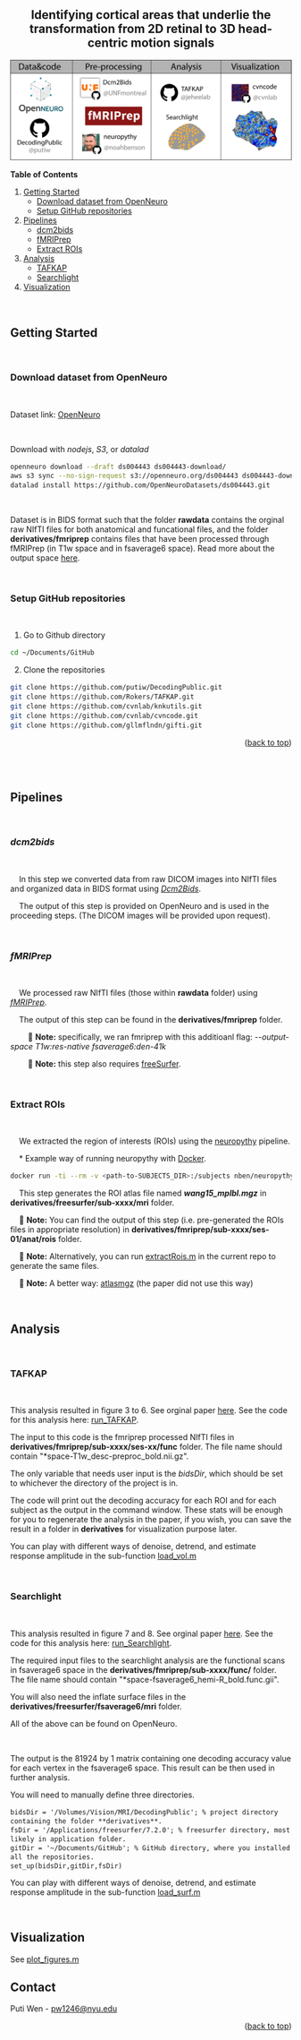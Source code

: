 <a name="readme-top"></a>

<br />
<div align="center">

<h2 align="center">Identifying cortical areas that underlie the transformation from 2D retinal to 3D head-centric motion signals</h2>

  <p align="center">
  
  [![Screen][screenshot]](https://github.com/putiw/DecodingPublic/blob/main/helper_functions/chart.png)
  
  
  </p>
</div>

<!-- TABLE OF CONTENTS -->

  <summary><strong>Table of Contents</strong></summary>
  <ol>
    <li>
      <a href="#getting-started">Getting Started</a>
      <ul>
        <li><a href="#download-dataset-from-openneuro">Download dataset from OpenNeuro</a></li>
        <li><a href="#setup-github-repositories">Setup GitHub repositories</a></li>
      </ul>
    </li>     
    <li>
      <a href="#pipelines">Pipelines</a>
      <ul>
        <li><a href="#dcm2bids">dcm2bids</a></li>
        <li><a href="#fmriprep">fMRIPrep</a></li>
        <li><a href="#extract-rois">Extract ROIs</a></li>
      </ul>
    </li>
    <li>
      <a href="#analysis">Analysis</a>
      <ul>
        <li><a href="#tafkap">TAFKAP</a></li>
        <li><a href="#searchlight">Searchlight</a></li>
      </ul>
    </li>
    <li>
      <a href="#visualization">Visualization</a>
    </li>
  </ol>


<br />       


<!-- GETTING STARTED -->
## Getting Started

<br />  


### Download dataset from OpenNeuro

<br />  

Dataset link: [OpenNeuro](https://openneuro.org/datasets/ds004443/download)

<br />   

Download with *nodejs*, *S3*, or *datalad*
```sh
openneuro download --draft ds004443 ds004443-download/
aws s3 sync --no-sign-request s3://openneuro.org/ds004443 ds004443-download/
datalad install https://github.com/OpenNeuroDatasets/ds004443.git
```

<br />   

Dataset is in BIDS format such that the folder **rawdata** contains the orginal raw NIfTI files for both anatomical and funcational files, and the folder **derivatives/fmriprep** contains files that have been processed through fMRIPrep (in T1w space and in fsaverage6 space). Read more about the output space [here](https://fmriprep.org/en/stable/spaces.html).
 
<br />  
 
### Setup GitHub repositories

<br />  

1. Go to Github directory
  ```sh
  cd ~/Documents/GitHub 
  ```
2. Clone the repositories
  ```sh
  git clone https://github.com/putiw/DecodingPublic.git
  git clone https://github.com/Rokers/TAFKAP.git
  git clone https://github.com/cvnlab/knkutils.git
  git clone https://github.com/cvnlab/cvncode.git
  git clone https://github.com/gllmflndn/gifti.git
  ``` 

<p align="right">(<a href="#readme-top">back to top</a>)</p>
<br />       
<!-- Pipline -->


<br />   


## Pipelines

<br />   


### *dcm2bids*

<br />   


&nbsp;&nbsp;&nbsp;&nbsp;In this step we converted data from raw DICOM images into NIfTI files and organized data in BIDS format using [*Dcm2Bids*](https://unfmontreal.github.io/Dcm2Bids/). 

&nbsp;&nbsp;&nbsp;&nbsp;The output of this step is provided on OpenNeuro and is used in the proceeding steps. (The DICOM images will be provided upon request).

<br />   

### *fMRIPrep*

<br />   

&nbsp;&nbsp;&nbsp;&nbsp;We processed raw NIfTI files (those within **rawdata** folder) using [*fMRIPrep*](https://fmriprep.org/en/stable/installation.html).

&nbsp;&nbsp;&nbsp;&nbsp;The output of this step can be found in the **derivatives/fmriprep** folder. 

&nbsp;&nbsp;&nbsp;&nbsp;&nbsp;&nbsp;&nbsp;&nbsp;:memo: **Note:** specifically, we ran fmriprep with this additioanl flag: *--output-space T1w:res-native fsaverage6:den-41k*

&nbsp;&nbsp;&nbsp;&nbsp;&nbsp;&nbsp;&nbsp;&nbsp;:memo: **Note:** this step also requires [freeSurfer](https://surfer.nmr.mgh.harvard.edu/fswiki/rel7downloads).

<br />   

### Extract ROIs

<br />   


&nbsp;&nbsp;&nbsp;&nbsp;We extracted the region of interests (ROIs) using the [neuropythy](https://github.com/noahbenson/neuropythy) pipeline. 

&nbsp;&nbsp;&nbsp;&nbsp;* Example way of running neuropythy with [Docker](https://docs.docker.com/engine/install/).

```sh
docker run -ti --rm -v <path-to-SUBJECTS_DIR>:/subjects nben/neuropythy atlas --verbose <subject-ID> --volume-export
```

&nbsp;&nbsp;&nbsp;&nbsp;This step generates the ROI atlas file named ***wang15_mplbl.mgz*** in **derivatives/freesurfer/sub-xxxx/mri** folder.

&nbsp;&nbsp;&nbsp;&nbsp;:memo: **Note:** You can find the output of this step (i.e. pre-generated the ROIs files in appropriate resolution) in **derivatives/fmriprep/sub-xxxx/ses-01/anat/rois** folder. 

&nbsp;&nbsp;&nbsp;&nbsp;:memo: **Note:** Alternatively, you can run [extractRois.m](https://github.com/putiw/DecodingPublic/blob/master/extractRois.m) in the current repo to generate the same files.

&nbsp;&nbsp;&nbsp;&nbsp;:memo: **Note:** A better way: [atlasmgz](https://github.com/WinawerLab/atlasmgz) (the paper did not use this way)

<br />   

## Analysis

<br />   

### TAFKAP

<br />   

This analysis resulted in figure 3 to 6. 
See orginal paper [here](https://www.biorxiv.org/content/10.1101/2021.03.04.433946v1).
See the code for this analysis here: [run_TAFKAP](https://github.com/putiw/DecodingPublic/blob/master/run_TAFKAP.m).

The input to this code is the fmriprep processed NIfTI files in **derivatives/fmriprep/sub-xxxx/ses-xx/func** folder. 
The file name should contain "*space-T1w_desc-preproc_bold.nii.gz".

The only variable that needs user input is the *bidsDir*, which should be set to whichever the directory of the project is in.

The code will print out the decoding accuracy for each ROI and for each subject as the output in the command window. These stats will be enough for you to regenerate the analysis in the paper, if you wish, you can save the result in a folder in **derivatives** for visualization purpose later. 

You can play with different ways of denoise, detrend, and estimate response amplitude in the sub-function [load_vol.m](https://github.com/putiw/DecodingPublic/blob/master/helper_functions/load_vol.m)

<br />   

### Searchlight


<br />   

This analysis resulted in figure 7 and 8. 
See orginal paper [here](https://www.biorxiv.org/content/10.1101/2021.03.04.433946v1).
See the code for this analysis here: [run_Searchlight](https://github.com/putiw/DecodingPublic/blob/master/run_Searchlight.m).

The required input files to the searchlight analysis are the functional scans in fsaverage6 space in the **derivatives/fmriprep/sub-xxxx/func/** folder.
The file name should contain "*space-fsaverage6_hemi-R_bold.func.gii".

You will also need the inflate surface files in the **derivatives/freesurfer/fsaverage6/mri** folder.

All of the above can be found on OpenNeuro.

<br />  

The output is the 81924 by 1 matrix containing one decoding accuracy value for each vertex in the fsaverage6 space. This result can be then used in further analysis. 


You will need to manually define three directories. 
```
bidsDir = '/Volumes/Vision/MRI/DecodingPublic'; % project directory containing the folder **derivatives**.
fsDir = '/Applications/freesurfer/7.2.0'; % freesurfer directory, most likely in application folder.
gitDir = '~/Documents/GitHub'; % GitHub directory, where you installed all the repositories. 
set_up(bidsDir,gitDir,fsDir)
```

You can play with different ways of denoise, detrend, and estimate response amplitude in the sub-function [load_surf.m](https://github.com/putiw/DecodingPublic/blob/master/helper_functions/load_surf.m)

<br />  

## Visualization

See [plot_figures.m](https://github.com/putiw/DecodingPublic/blob/master/helper_functions/plot_figures.m)


<!-- CONTACT -->
## Contact

Puti Wen - pw1246@nyu.edu



<p align="right">(<a href="#readme-top">back to top</a>)</p>






<!-- MARKDOWN LINKS & IMAGES -->
<!-- https://www.markdownguide.org/basic-syntax/#reference-style-links -->
[screenshot]: helper_functions/chart.png
[JQuery.com]: https://img.shields.io/badge/jQuery-0769AD?style=for-the-badge&logo=jquery&logoColor=white
